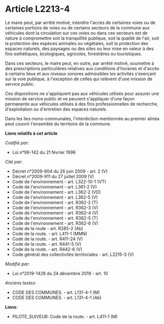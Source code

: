 # Article L2213-4

Le maire peut, par arrêté motivé, interdire l'accès de certaines voies ou de certaines portions de voies ou de certains
secteurs de la commune aux véhicules dont la circulation sur ces voies ou dans ces secteurs est de nature à compromettre soit
la tranquillité publique, soit la qualité de l'air, soit la protection des espèces animales ou végétales, soit la protection
des espaces naturels, des paysages ou des sites ou leur mise en valeur à des fins esthétiques, écologiques, agricoles,
forestières ou touristiques.

Dans ces secteurs, le maire peut, en outre, par arrêté motivé, soumettre à des prescriptions particulières relatives aux
conditions d'horaires et d'accès à certains lieux et aux niveaux sonores admissibles les activités s'exerçant sur la voie
publique, à l'exception de celles qui relèvent d'une mission de service public.

Ces dispositions ne s'appliquent pas aux véhicules utilisés pour assurer une mission de service public et ne peuvent
s'appliquer d'une façon permanente aux véhicules utilisés à des fins professionnelles de recherche, d'exploitation ou
d'entretien des espaces naturels.

Dans les îles mono-communales, l'interdiction mentionnée au premier alinéa peut couvrir l'ensemble du territoire de la
commune.

**Liens relatifs à cet article**

_Codifié par_:

  - Loi n°96-142 du 21 février 1996

_Cité par_:

  - Décret n°2009-804 du 26 juin 2009 - art. 2 (V)
  - Décret n°2009-911 du 27 juillet 2009 (V)
  - Code de l'environnement - art. L322-10-1 (VT)
  - Code de l'environnement - art. L361-2 (V)
  - Code de l'environnement - art. L362-2 (VD)
  - Code de l'environnement - art. L362-5 (V)
  - Code de l'environnement - art. R362-2 (T)
  - Code de l'environnement - art. R362-3 (V)
  - Code de l'environnement - art. R362-4 (V)
  - Code de l'environnement - art. R362-5 (T)
  - Code de l'environnement - art. R362-6 (V)
  - Code de la route - art. R285-2 (Ab)
  - Code de la route. - art. L411-1 (MMN)
  - Code de la route. - art. R411-24 (V)
  - Code de la route. - art. R441-5 (V)
  - Code de la route. - art. R442-6 (V)
  - Code général des collectivités territoriales - art. L2215-3 (V)

_Modifié par_:

  - Loi n°2019-1428 du 24 décembre 2019 - art. 10

_Anciens textes_:

  - CODE DES COMMUNES. - art. L131-4-1 (M)
  - CODE DES COMMUNES. - art. L131-4-1 (Ab)

**Liens**:

  - PILOTE_SUIVEUR: Code de la route. - art. L411-1 (M)
